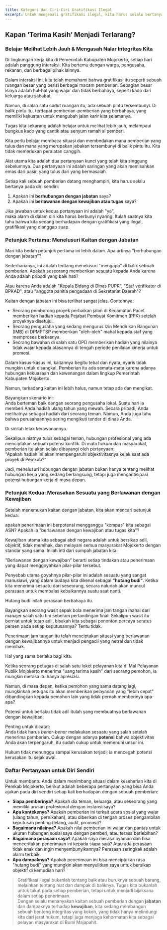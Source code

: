 ```yaml
---
title: Kategori dan Ciri-Ciri Gratifikasi Ilegal
excerpt: Untuk mengenali gratifikasi ilegal, kita harus selalu bertanya apakah sebuah pemberian berhubungan dengan jabatan kita di Pemerintah Kabupaten Mojokerto dan berpotensi mengganggu kewajiban kita. Jika kedua jawaban adalah "ya", maka pemberian itu bukan lagi sekadar ucapan terima kasih, melainkan sebuah risiko hukum yang harus dihindari demi menjaga integritas.
---
```


## **Kapan ‘Terima Kasih’ Menjadi Terlarang?**

### **Belajar Melihat Lebih Jauh & Mengasah Nalar Integritas Kita**

Di lingkungan kerja kita di Pemerintah Kabupaten Mojokerto, setiap hari adalah panggung interaksi. Kita bertemu dengan warga, pengusaha, rekanan, dan berbagai pihak lainnya.

Dalam interaksi ini, kita telah memahami bahwa gratifikasi itu seperti sebuah ruangan besar yang berisi berbagai macam pemberian. Sebagian besar isinya adalah hal-hal yang wajar dan tidak berbahaya, seperti kado dari keluarga atau sahabat.

Namun, di salah satu sudut ruangan itu, ada sebuah pintu tersembunyi. Di balik pintu itu, terdapat pemberian-pemberian yang berbahaya, yang memiliki kekuatan untuk mengubah jalan karir kita selamanya.

Tugas kita sekarang adalah belajar untuk melihat lebih jauh, melampaui bungkus kado yang cantik atau senyum ramah si pemberi.

Kita perlu belajar membaca situasi dan membedakan mana pemberian yang tulus dan mana yang merupakan jebakan tersembunyi di balik pintu itu. Kita tidak memerlukan peralatan canggih.

Alat utama kita adalah dua pertanyaan kunci yang telah kita singgung sebelumnya. Dua pertanyaan ini adalah saringan yang akan memisahkan emas dari pasir, yang tulus dari yang bermasalah.

Setiap kali sebuah pemberian datang menghampiri, kita harus selalu bertanya pada diri sendiri:

1.  Apakah ini **berhubungan dengan jabatan** saya?
2.  Apakah ini **berlawanan dengan kewajiban atau tugas** saya?

Jika jawaban untuk kedua pertanyaan ini adalah "ya",<br/>maka alarm di dalam diri kita harus berbunyi nyaring. Itulah saatnya kita tahu bahwa kita sedang berhadapan dengan gratifikasi yang ilegal, gratifikasi yang dianggap suap.

### **Petunjuk Pertama: Menelusuri Kaitan dengan Jabatan**

Mari kita bedah petunjuk pertama ini lebih dalam. Apa artinya "berhubungan dengan jabatan"?

Sederhananya, ini adalah tentang menelusuri "mengapa" di balik sebuah pemberian. Apakah seseorang memberikan sesuatu kepada Anda karena Anda adalah pribadi yang baik hati?

Atau karena Anda adalah "Kepala Bidang di Dinas PUPR", "Staf verifikator di BPKAD", atau "anggota panitia pengadaan di Sekretariat Daerah"?

Kaitan dengan jabatan ini bisa terlihat sangat jelas. Contohnya:

- Seorang pemborong proyek perbaikan jalan di Kecamatan Pacet memberikan hadiah kepada Pejabat Pembuat Komitmen (PPK) setelah proyeknya disetujui.
- Seorang pengusaha yang sedang mengurus Izin Mendirikan Bangunan (IMB) di DPMPTSP memberikan "oleh-oleh" mahal kepada staf yang memproses berkasnya.
- Seorang bawahan di salah satu OPD memberikan hadiah yang nilainya tidak wajar kepada atasannya di tengah periode penilaian kinerja untuk promosi.

Dalam kasus-kasus ini, kaitannya begitu tebal dan nyata, nyaris tidak mungkin untuk disangkal. Pemberian itu ada semata-mata karena adanya hubungan kekuasaan dan kewenangan dalam lingkup Pemerintah Kabupaten Mojokerto.

Namun, terkadang kaitan ini lebih halus, namun tetap ada dan mengikat.

Bayangkan skenario ini:<br/>Anda berteman baik dengan seorang pengusaha lokal. Suatu hari ia memberi Anda hadiah ulang tahun yang mewah. Secara pribadi, Anda melihatnya sebagai hadiah dari seorang teman. Namun, Anda juga tahu bahwa perusahaannya sering mengikuti tender di dinas Anda.

Di sinilah letak kerawanannya.

Sekalipun niatnya tulus sebagai teman, hubungan profesional yang ada menciptakan sebuah potensi konflik. Di mata hukum dan masyarakat, pemberian itu akan selalu dibayangi oleh pertanyaan: <br/>"Apakah hadiah ini akan mempengaruhi objektivitasnya kelak saat ada proyek di Pemkab?"

Jadi, menelusuri hubungan dengan jabatan bukan hanya tentang melihat hubungan kerja yang sedang berlangsung, tetapi juga mengantisipasi potensi hubungan kerja di masa depan.

### **Petunjuk Kedua: Merasakan Sesuatu yang Berlawanan dengan Kewajiban**

Setelah menemukan kaitan dengan jabatan, kita akan mencari petunjuk kedua:

apakah penerimaan ini berpotensi mengganggu "kompas" kita sebagai ASN? Apakah ia "berlawanan dengan kewajiban atau tugas kita"?

Kewajiban utama kita sebagai abdi negara adalah untuk bersikap adil, objektif, tidak memihak, dan melayani semua masyarakat Mojokerto dengan standar yang sama. Inilah inti dari sumpah jabatan kita.

"Berlawanan dengan kewajiban" berarti setiap tindakan atau penerimaan yang dapat menggoyahkan pilar-pilar tersebut.

Penyebab utama goyahnya pilar-pilar ini adalah sesuatu yang sangat manusiawi, yang dalam budaya kita dikenal sebagai **"hutang budi"**. Ketika kita menerima sesuatu dari seseorang, secara naluriah akan muncul perasaan untuk membalas kebaikannya suatu saat nanti.

Hutang budi inilah perasaan berbahaya itu.

Bayangkan seorang wasit sepak bola menerima jam tangan mahal dari manajer salah satu tim sebelum pertandingan final. Sekalipun wasit itu berniat untuk tetap adil, bisakah kita sebagai penonton percaya seratus persen pada setiap keputusannya? Tentu tidak.

Penerimaan jam tangan itu telah menciptakan situasi yang berlawanan dengan kewajibannya untuk menjadi pengadil yang netral dan tidak memihak.

Hal yang sama berlaku bagi kita.

Ketika seorang petugas di salah satu loket pelayanan kita di Mal Pelayanan Publik Mojokerto menerima "uang terima kasih" dari seorang pemohon, ia mungkin merasa itu hanya apresiasi.

Namun, di masa depan, ketika pemohon yang sama datang lagi, mungkinkah petugas itu akan memberikan pelayanan yang "lebih cepat" dibandingkan kepada pemohon lain yang tidak pernah memberinya apa-apa?

Potensi untuk berlaku tidak adil itulah yang membuatnya berlawanan dengan kewajiban.

Penting untuk dicatat: <br/>Anda tidak harus _benar-benar_ melakukan sesuatu yang salah setelah menerima pemberian. Cukup dengan adanya **potensi** bahwa objektivitas Anda akan terpengaruh, itu sudah cukup untuk memenuhi unsur ini.

Hukum tidak menunggu sampai kerusakan terjadi; ia mencegah potensi kerusakan itu sejak awal.

### **Daftar Pertanyaan untuk Diri Sendiri**

Untuk membantu Anda dalam menimbang situasi dalam keseharian kita di Pemkab Mojokerto, berikut adalah beberapa pertanyaan yang bisa Anda ajukan pada diri sendiri setiap kali berhadapan dengan sebuah pemberian:

- **Siapa pemberinya?** Apakah dia teman, keluarga, atau seseorang yang memiliki urusan profesional dengan instansi saya?
- **Apa konteksnya?** Apakah pemberian ini terkait acara sosial yang wajar (ulang tahun, pernikahan), atau diberikan di tengah proses pengambilan keputusan penting (lelang, audit, promosi)?
- **Bagaimana nilainya?** Apakah nilai pemberian ini wajar dan pantas untuk ukuran hubungan sosial saya dengan pemberi, atau terasa berlebihan?
- **Bagaimana perasaan saya?** Apakah saya merasa nyaman dan bisa menceritakan penerimaan ini kepada siapa saja? Atau ada perasaan tidak enak dan ingin menyembunyikannya? Perasaan seringkali adalah alarm terbaik.
- **Apa dampaknya?** Apakah penerimaan ini bisa menciptakan rasa "hutang budi" yang mungkin akan menyulitkan saya untuk bersikap objektif di kemudian hari?

> Gratifikasi ilegal bukanlah tentang baik atau buruknya sebuah barang, melainkan tentang niat dan dampak di baliknya. Tugas kita bukanlah untuk takut pada setiap pemberian, tetapi untuk menjadi bijaksana dalam setiap penerimaan.<br/> Dengan selalu menanyakan kaitan sebuah pemberian dengan **jabatan** dan dampaknya terhadap **kewajiban**, kita sedang membangun sebuah benteng integritas yang kokoh, yang tidak hanya melindungi kita dari jerat hukum, tetapi juga menjaga kehormatan kita sebagai pelayan masyarakat di Bumi Majapahit.
